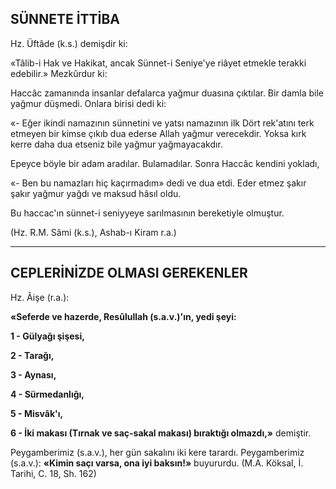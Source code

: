## SÜNNETE İTTİBA

Hz. Üftâde (k.s.) demişdir ki:

«Tâlib-i Hak ve Hakikat, ancak Sünnet-i Seniye'ye riâyet etmekle terakki edebilir.» Mezkûrdur ki:

Haccâc zamanında insanlar defalarca yağ­mur duasına çıktılar. Bir damla bile yağmur düşmedi. Onlara birisi dedi ki:

«- Eğer ikindi namazının sünnetini ve yatsı namazının ilk Dört rek'atını terk etmeyen bir kimse çıkıb dua ederse Allah yağmur verecekdir. Yoksa kırk kerre daha dua etseniz bile yağ­mur yağmayacakdır.

Epeyce böyle bir adam aradılar. Bulamadı­lar. Sonra Haccâc kendini yokladı,

«- Ben bu namazları hiç kaçırmadım» de­di ve dua etdi. Eder etmez şakır şakır yağmur yağdı ve maksud hâsıl oldu.

Bu haccac'ın sünnet-i seniyyeye sarılmasının bereketiyle olmuştur.

(Hz. R.M. Sâmi (k.s.), Ashab-ı Kiram r.a.)

<hr>

## CEPLERİNİZDE OLMASI GEREKENLER

Hz. Âişe (r.a.):

**«Seferde ve hazerde, Resûlullah (s.a.v.)'ın, yedi şeyi:**

**1 - Gülyağı şişesi,**

**2 - Tarağı,**

**3 - Ayna­sı,**

**4 - Sürmedanlığı,**

**5 - Misvâk'ı,**

**6 - İki ma­kası (Tırnak ve saç-sakal makası) bıraktığı ol­mazdı,»** demiştir.

Peygamberimiz (s.a.v.), her gün sakalını iki kere tarardı. Peygamberimiz (s.a.v.): **«Kimin saçı varsa, ona iyi baksın!»** buyururdu. (M.A. Köksal, İ. Tarihi, C. 18, Sh. 162)

